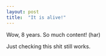 ```yaml
---
layout: post
title:  "It is alive!"
---
```


Wow, 8 years. So much content! (har)

Just checking this shit still works. 

